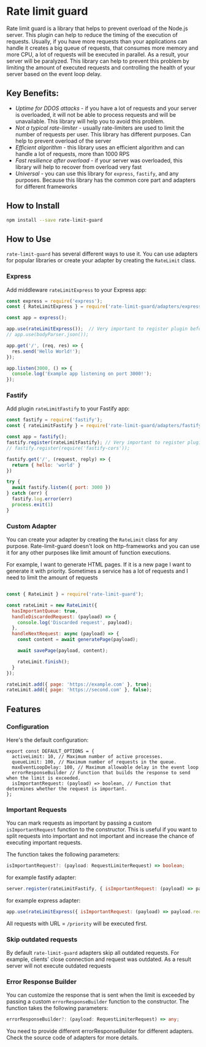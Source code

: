 # Rate limit guard

Rate limit guard is a library that helps to prevent overload of the Node.js server. This plugin can help to reduce the timing of the execution of requests. Usually, if you have more requests than your applications can handle it creates a big queue of requests, that consumes more memory and more CPU, a lot of requests will be executed in parallel. As a result, your server will be paralyzed. This library can help to prevent this problem by limiting the amount of executed requests and controlling the health of your server based on the event loop delay.


## Key Benefits:

- *Uptime for DDOS attacks* - if you have a lot of requests and your server is overloaded, it will not be able to process requests and will be unavailable. This library will help you to avoid this problem.
- *Not a typical rate-limiter* - usually rate-limiters are used to limit the number of requests per user. This library has different purposes. Can help to prevent overload of the server
- *Efficient algorithm* - this library uses an efficient algorithm and can handle a lot of requests, more than 1000 RPS
- *Fast resilience after overload* - if your server was overloaded, this library will help to recover from overload very fast
- *Universal* - you can use this library for `express`, `fastify`, and any purposes. Because this library has the common core part and adapters for different frameworks

## How to Install

```bash
npm install --save rate-limit-guard
```

## How to Use

`rate-limit-guard` has several different ways to use it. You can use adapters for popular libraries or create your adapter by creating the `RateLimit` class.

### Express

Add middleware `rateLimitExpress` to your Express app:
```js
const express = require('express');
const { RateLimitExpress } = require('rate-limit-guard/adapters/express');

const app = express();

app.use(rateLimitExpress());  // Very important to register plugin before any other middleware
// app.use(bodyParser.json());

app.get('/', (req, res) => {
  res.send('Hello World!');
});

app.listen(3000, () => {
  console.log('Example app listening on port 3000!');
});
```

### Fastify

Add plugin `rateLimitFastify` to your Fastify app:
```js
const fastify = require('fastify');
const { rateLimitFastify } = require('rate-limit-guard/adapters/fastify');

const app = fastify();
fastify.register(rateLimitFastify); // Very important to register plugin before any other plugins
// fastify.register(require('fastify-cors'));

fastify.get('/', (request, reply) => {
  return { hello: 'world' }
})

try {
  await fastify.listen({ port: 3000 })
} catch (err) {
  fastify.log.error(err)
  process.exit(1)
}
```

### Custom Adapter

You can create your adapter by creating the `RateLimit` class for any purpose. Rate-limit-guard doesn't look on http-frameworks and you can use it for any other purposes like limit amount of function executions.

For example, I want to generate HTML pages. If it is a new page I want to generate it with priority. Sometimes a service has a lot of requests and I need to limit the amount of requests
```js

const { RateLimit } = require('rate-limit-guard');

const rateLimit = new RateLimit({ 
  hasImportantQueue: true,
  handleDiscardedRequest: (payload) => {
    console.log('Discarded request', payload);
  },
  handleNextRequest: async (payload) => {
    const content = await generatePage(payload);

    await savePage(payload, content);

    rateLimit.finish();
  }
});

rateLimit.add({ page: 'https://example.com' }, true);
rateLimit.add({ page: 'https://second.com' }, false);
```


## Features


### Configuration

Here's the default configuration:

```
export const DEFAULT_OPTIONS = {
  activeLimit: 10, // Maximum number of active processes.
  queueLimit: 100, // Maximum number of requests in the queue.
  maxEventLoopDelay: 100, // Maximum allowable delay in the event loop
  errorResponseBuilder // Function that builds the response to send when the limit is exceeded.
  isImportantRequest: (payload) => boolean, // Function that determines whether the request is important.
};
```

### Important Requests

You can mark requests as important by passing a custom `isImportantRequest` function to the constructor. This is useful if you want to split requests into important and not important and increase the chance of executing important requests.

The function takes the following parameters:
```ts
isImportantRequest?: (payload: RequestLimiterRequest) => boolean;
```

for example fastify adapter:
```js
server.register(rateLimitFastify, { isImportantRequest: (payload) => payload.req.url === '/priority' })
```

for example express adapter:
```js
app.use(rateLimitExpress({ isImportantRequest: (payload) => payload.req.url === '/priority' }));
```

All requests with URL = `/priority` will be executed first.

### Skip outdated requests

By default `rate-limit-guard` adapters skip all outdated requests. For example, clients' close connection and request was outdated. As a result server will not execute outdated requests

### Error Response Builder

You can customize the response that is sent when the limit is exceeded by passing a custom `errorResponseBuilder` function to the constructor. The function takes the following parameters:

```ts
errorResponseBuilder?: (payload: RequestLimiterRequest) => any;
```
You need to provide different errorResponseBuilder for different adapters. Check the source code of adapters for more details.
